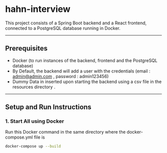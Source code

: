 # hahn-interview

This project consists of a Spring Boot backend and a React frontend, connected to a PostgreSQL database running in Docker.

---

## Prerequisites

- Docker (to run instances of the backend, frontend and the PostgreSQL database)
- By Default, the backend will add a user with the credentials (email : admin@admin.com , password : admin123456)
- Dummy Data in inserted upon starting the backend using a csv file in the resources directory .

---

## Setup and Run Instructions

### 1. Start All using Docker

Run this Docker command in the same directory where the docker-compose.yml file is

```bash
docker-compose up --build
```



